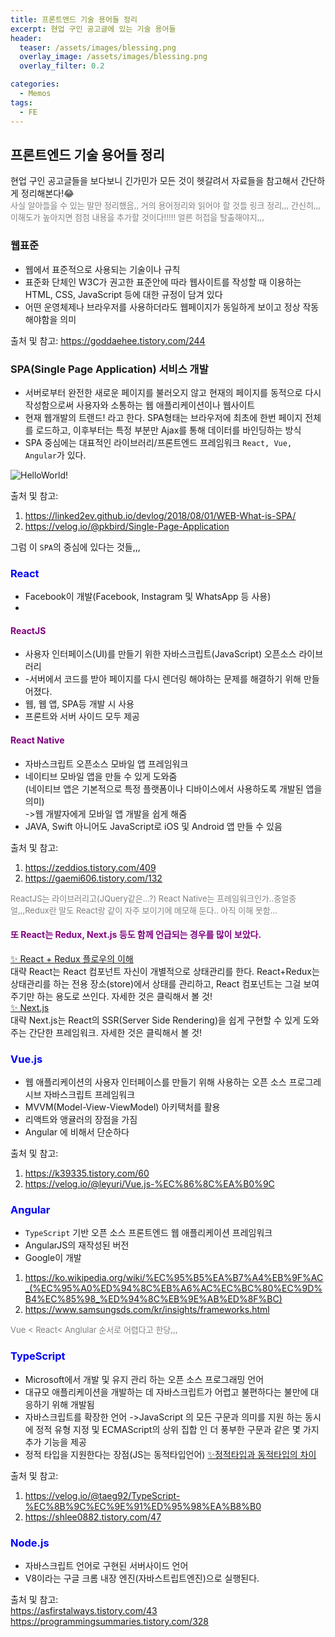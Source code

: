 ```yaml
---
title: 프론트엔드 기술 용어들 정리
excerpt: 현업 구인 공고글에 있는 기술 용어들
header:
  teaser: /assets/images/blessing.png
  overlay_image: /assets/images/blessing.png
  overlay_filter: 0.2

categories:
  - Memos
tags:
  - FE
---
```


## 프론트엔드 기술 용어들 정리

현업 구인 공고글들을 보다보니 긴가민가 모든 것이 헷갈려서 자료들을 참고해서 간단하게 정리해본다!😂  
<span style="color:grey; font-size:small"> 사실 알아들을 수 있는 말만 정리했음,, 거의 용어정리와 읽어야 할 것들 링크 정리,,, 간신히,,, 이해도가 높아지면 점점 내용을 추가할 것이다!!!!! 얼른 허접을 탈출해야지,,,</span>

### 웹표준

- 웹에서 표준적으로 사용되는 기술이나 규칙
- 표준화 단체인 W3C가 권고한 표준안에 따라 웹사이트를 작성할 때 이용하는 HTML, CSS, JavaScript 등에 대한 규정이 담겨 있다
- 어떤 운영체제나 브라우저를 사용하더라도 웹페이지가 동일하게 보이고 정상 작동해야함을 의미

출처 및 참고: <https://goddaehee.tistory.com/244>

### SPA(Single Page Application) 서비스 개발

- 서버로부터 완전한 새로운 페이지를 불러오지 않고 현재의 페이지를 동적으로 다시 작성함으로써 사용자와 소통하는 웹 애플리케이션이나 웹사이트
- 현재 웹개발의 트랜드! 라고 한다. SPA형태는 브라우저에 최초에 한번 페이지 전체를 로드하고, 이후부터는 특정 부분만 Ajax를 통해 데이터를 바인딩하는 방식
- SPA 중심에는 대표적인 라이브러리/프론트엔드 프레임워크 `React, Vue, Angular`가 있다.

![HelloWorld!](https://linked2ev.github.io/assets/img/devlog/201808/2018-08-01-SPA-step1.png)

출처 및 참고:

1. <https://linked2ev.github.io/devlog/2018/08/01/WEB-What-is-SPA/>
2. <https://velog.io/@pkbird/Single-Page-Application>

그럼 이 `SPA`의 중심에 있다는 것들,,,

### <span style="color:blue">React</span>

- Facebook이 개발(Facebook, Instagram 및 WhatsApp 등 사용)
-

#### <span style="color:purple">ReactJS</span>

- 사용자 인터페이스(UI)를 만들기 위한 자바스크립트(JavaScript) 오픈소스 라이브러리
- -서버에서 코드를 받아 페이지를 다시 렌더링 해야하는 문제를 해결하기 위해 만들어졌다.
- 웹, 웹 앱, SPA등 개발 시 사용
- 프론트와 서버 사이드 모두 제공

#### <span style="color:purple">React Native</span>

- 자바스크립트 오픈소스 모바일 앱 프레임워크
- 네이티브 모바일 앱을 만들 수 있게 도와줌  
  (네이티브 앱은 기본적으로 특정 플랫폼이나 디바이스에서 사용하도록 개발된 앱을 의미)  
  ->웹 개발자에게 모바일 앱 개발을 쉽게 해줌
- JAVA, Swift 아니어도 JavaScript로 iOS 및 Android 앱 만들 수 있음

출처 및 참고:

1. <https://zeddios.tistory.com/409>
2. <https://gaemi606.tistory.com/132>

<span style="color:grey; font-size:small"> ReactJS는 라이브러리고(JQuery같은...?) React Native는 프레임워크인가..중얼중얼,,,Redux란 말도 React랑 같이 자주 보이기에 메모해 둔다.. 아직 이해 못함...  
 </span>

#### <span style="color:purple">또 React는 Redux, Next.js 등도 함께 언급되는 경우를 많이 보았다.</span>

[&#10024; React + Redux 플로우의 이해](https://medium.com/@ca3rot/%EC%95%84%EB%A7%88-%EC%9D%B4%EA%B2%8C-%EC%A0%9C%EC%9D%BC-%EC%9D%B4%ED%95%B4%ED%95%98%EA%B8%B0-%EC%89%AC%EC%9A%B8%EA%B1%B8%EC%9A%94-react-redux-%ED%94%8C%EB%A1%9C%EC%9A%B0%EC%9D%98-%EC%9D%B4%ED%95%B4-1585e911a0a6)  
대략 React는 React 컴포넌트 자신이 개별적으로 상태관리를 한다. React+Redux는 상태관리를 하는 전용 장소(store)에서 상태를 관리하고, React 컴포넌트는 그걸 보여주기만 하는 용도로 쓰인다. 자세한 것은 클릭해서 볼 것!  
[&#10024; Next.js](https://medium.com/@msj9121/next-js-%EC%A0%9C%EB%8C%80%EB%A1%9C-%EC%95%8C%EA%B3%A0-%EC%93%B0%EC%9E%90-8727f76614c9)  
대략 Next.js는 React의 SSR(Server Side Rendering)을 쉽게 구현할 수 있게 도와주는 간단한 프레임워크. 자세한 것은 클릭해서 볼 것!

### <span style="color:blue">Vue.js </span>

- 웹 애플리케이션의 사용자 인터페이스를 만들기 위해 사용하는 오픈 소스 프로그레시브 자바스크립트 프레임워크
- MVVM(Model-View-ViewModel) 아키택처를 활용
- 리액트와 앵귤러의 장점을 가짐
- Angular 에 비해서 단순하다

출처 및 참고:

1. <https://k39335.tistory.com/60>
2. <https://velog.io/@leyuri/Vue.js-%EC%86%8C%EA%B0%9C>

### <span style="color:blue">Angular </span>

- `TypeScript` 기반 오픈 소스 프론트엔드 웹 애플리케이션 프레임워크
- AngularJS의 재작성된 버전
- Google이 개발

1. <https://ko.wikipedia.org/wiki/%EC%95%B5%EA%B7%A4%EB%9F%AC_(%EC%95%A0%ED%94%8C%EB%A6%AC%EC%BC%80%EC%9D%B4%EC%85%98_%ED%94%8C%EB%9E%AB%ED%8F%BC)>
2. <https://www.samsungsds.com/kr/insights/frameworks.html>

<span style="color:grey; font-size:small"> Vue < React< Anglular 순서로 어렵다고 한당,,, </span>

### <span style="color:blue">TypeScript</span>

- Microsoft에서 개발 및 유지 관리 하는 오픈 소스 프로그래밍 언어
- 대규모 애플리케이션을 개발하는 데 자바스크립트가 어렵고 불편하다는 불만에 대응하기 위해 개발됨
- 자바스크립트를 확장한 언어
  ->JavaScript 의 모든 구문과 의미를 지원 하는 동시에 정적 유형 지정 및 ECMAScript의 상위 집합 인 더 풍부한 구문과 같은 몇 가지 추가 기능을 제공
- 정적 타입을 지원한다는 장점(JS는 동적타입언어) [&#10024;정적타입과 동적타입의 차이](https://inpages.tistory.com/95)

출처 및 참고:

1. https://velog.io/@taeg92/TypeScript-%EC%8B%9C%EC%9E%91%ED%95%98%EA%B8%B0
2. https://shlee0882.tistory.com/47

### <span style="color:blue">Node.js</span>

- 자바스크립트 언어로 구현된 서버사이드 언어
- V8이라는 구글 크롬 내장 엔진(자바스트립트엔진)으로 실행된다.

출처 및 참고:  
<https://asfirstalways.tistory.com/43>  
<https://programmingsummaries.tistory.com/328>
